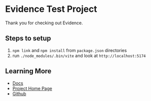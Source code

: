 
# Evidence Test Project

Thank you for checking out Evidence. 

## Steps to setup
1. `npm link` and `npm install` from `package.json` directories
2. run `./node_modules/.bin/vite` and look at `http://localhost:5174`


## Learning More

- [Docs](https://docs.evidence.dev/)
- [Project Home Page](https://www.evidence.dev)
- [Github](https://github.com/evidence-dev/evidence)

